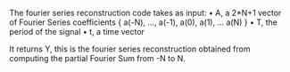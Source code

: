 The fourier series reconstruction code takes as input:
• A, a 2*N+1 vector of Fourier Series coefficients { a(-N), ..., a(-1), a(0), a(1), ... a(N) }
• T, the period of the signal
• t, a time vector

It returns Y, this is the fourier series reconstruction obtained from computing the partial Fourier Sum
from -N to N.

